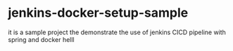 # jenkins-docker-setup-sample
it is a sample project the demonstrate the use of jenkins CICD pipeline with spring and docker helll
